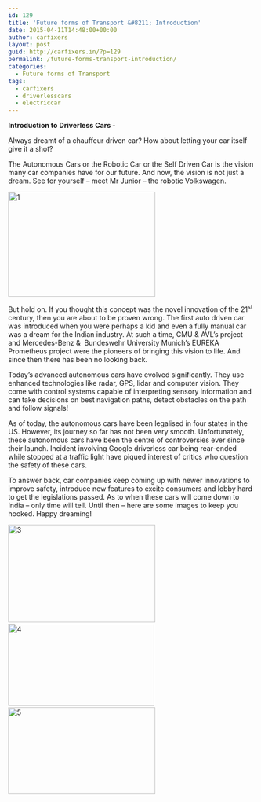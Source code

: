 ```yaml
---
id: 129
title: 'Future forms of Transport &#8211; Introduction'
date: 2015-04-11T14:48:00+00:00
author: carfixers
layout: post
guid: http://carfixers.in/?p=129
permalink: /future-forms-transport-introduction/
categories:
  - Future forms of Transport
tags:
  - carfixers
  - driverlesscars
  - electriccar
---
```

**Introduction to Driverless Cars -**

Always dreamt of a chauffeur driven car? How about letting your car itself give it a shot?

The Autonomous Cars or the Robotic Car or the Self Driven Car is the vision many car companies have for our future. And now, the vision is not just a dream. See for yourself – meet Mr Junior – the robotic Volkswagen.

[<img class="alignnone size-medium wp-image-130" src="http://carfixers.in/wp-content/uploads/2015/04/1-300x214.jpg" alt="1" width="300" height="214" />](http://carfixers.in/wp-content/uploads/2015/04/1.jpg)

But hold on. If you thought this concept was the novel innovation of the 21<sup>st</sup> century, then you are about to be proven wrong. The first auto driven car was introduced when you were perhaps a kid and even a fully manual car was a dream for the Indian industry. At such a time, CMU & AVL’s project and Mercedes-Benz &  Bundeswehr University Munich&#8217;s EUREKA Prometheus project were the pioneers of bringing this vision to life. And since then there has been no looking back.

Today’s advanced autonomous cars have evolved significantly. They use enhanced technologies like radar, GPS, lidar and computer vision. They come with control systems capable of interpreting sensory information and can take decisions on best navigation paths, detect obstacles on the path and follow signals!

As of today, the autonomous cars have been legalised in four states in the US. However, its journey so far has not been very smooth. Unfortunately, these autonomous cars have been the centre of controversies ever since their launch. Incident involving Google driverless car being rear-ended while stopped at a traffic light have piqued interest of critics who question the safety of these cars.

To answer back, car companies keep coming up with newer innovations to improve safety, introduce new features to excite consumers and lobby hard to get the legislations passed. As to when these cars will come down to India – only time will tell. Until then – here are some images to keep you hooked. Happy dreaming!

[ <img class="alignnone size-medium wp-image-131" src="http://carfixers.in/wp-content/uploads/2015/04/3-300x199.jpg" alt="3" width="300" height="199" />](http://carfixers.in/wp-content/uploads/2015/04/3.jpg)   [<img class="alignnone  wp-image-132" src="http://carfixers.in/wp-content/uploads/2015/04/4.jpg" alt="4" width="298" height="167" />](http://carfixers.in/wp-content/uploads/2015/04/4.jpg)  [<img class="alignnone size-medium wp-image-133" src="http://carfixers.in/wp-content/uploads/2015/04/5-300x177.jpg" alt="5" width="300" height="177" />](http://carfixers.in/wp-content/uploads/2015/04/5.jpg)

&nbsp;

&nbsp;